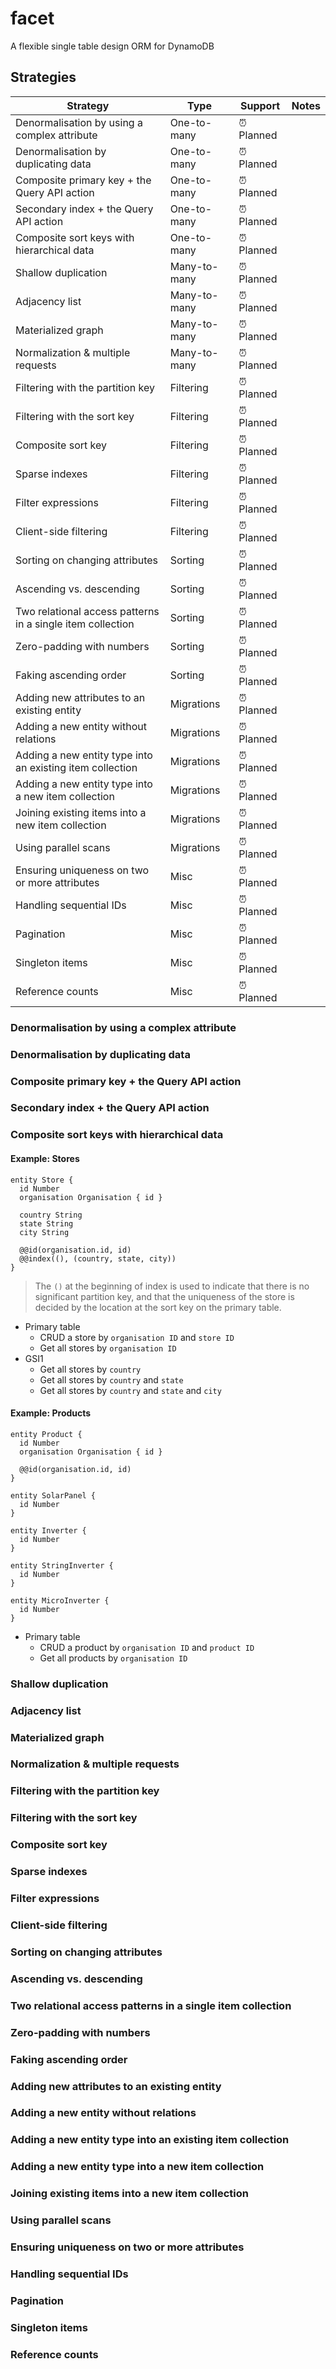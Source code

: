 # facet

A flexible single table design ORM for DynamoDB

## Strategies

| Strategy                                                   | Type         | Support    | Notes |
| ---------------------------------------------------------- | ------------ | ---------- | ----- |
| Denormalisation by using a complex attribute               | One-to-many  | ⏰ Planned |       |
| Denormalisation by duplicating data                        | One-to-many  | ⏰ Planned |       |
| Composite primary key + the Query API action               | One-to-many  | ⏰ Planned |       |
| Secondary index + the Query API action                     | One-to-many  | ⏰ Planned |       |
| Composite sort keys with hierarchical data                 | One-to-many  | ⏰ Planned |       |
| Shallow duplication                                        | Many-to-many | ⏰ Planned |       |
| Adjacency list                                             | Many-to-many | ⏰ Planned |       |
| Materialized graph                                         | Many-to-many | ⏰ Planned |       |
| Normalization & multiple requests                          | Many-to-many | ⏰ Planned |       |
| Filtering with the partition key                           | Filtering    | ⏰ Planned |       |
| Filtering with the sort key                                | Filtering    | ⏰ Planned |       |
| Composite sort key                                         | Filtering    | ⏰ Planned |       |
| Sparse indexes                                             | Filtering    | ⏰ Planned |       |
| Filter expressions                                         | Filtering    | ⏰ Planned |       |
| Client-side filtering                                      | Filtering    | ⏰ Planned |       |
| Sorting on changing attributes                             | Sorting      | ⏰ Planned |       |
| Ascending vs. descending                                   | Sorting      | ⏰ Planned |       |
| Two relational access patterns in a single item collection | Sorting      | ⏰ Planned |       |
| Zero-padding with numbers                                  | Sorting      | ⏰ Planned |       |
| Faking ascending order                                     | Sorting      | ⏰ Planned |       |
| Adding new attributes to an existing entity                | Migrations   | ⏰ Planned |       |
| Adding a new entity without relations                      | Migrations   | ⏰ Planned |       |
| Adding a new entity type into an existing item collection  | Migrations   | ⏰ Planned |       |
| Adding a new entity type into a new item collection        | Migrations   | ⏰ Planned |       |
| Joining existing items into a new item collection          | Migrations   | ⏰ Planned |       |
| Using parallel scans                                       | Migrations   | ⏰ Planned |       |
| Ensuring uniqueness on two or more attributes              | Misc         | ⏰ Planned |       |
| Handling sequential IDs                                    | Misc         | ⏰ Planned |       |
| Pagination                                                 | Misc         | ⏰ Planned |       |
| Singleton items                                            | Misc         | ⏰ Planned |       |
| Reference counts                                           | Misc         | ⏰ Planned |       |

### Denormalisation by using a complex attribute

### Denormalisation by duplicating data

### Composite primary key + the Query API action

### Secondary index + the Query API action

### Composite sort keys with hierarchical data

#### Example: Stores

```
entity Store {
  id Number
  organisation Organisation { id }

  country String
  state String
  city String

  @@id(organisation.id, id)
  @@index((), (country, state, city))
}
```

> The `()` at the beginning of index is used to indicate that there is no significant partition key, and that the uniqueness of the store is decided by the location at the sort key on the primary table.

- Primary table
  - CRUD a store by `organisation ID` and `store ID`
  - Get all stores by `organisation ID`
- GSI1
  - Get all stores by `country`
  - Get all stores by `country` and `state`
  - Get all stores by `country` and `state` and `city`

#### Example: Products

```
entity Product {
  id Number
  organisation Organisation { id }

  @@id(organisation.id, id)
}

entity SolarPanel {
  id Number
}

entity Inverter {
  id Number
}

entity StringInverter {
  id Number
}

entity MicroInverter {
  id Number
}
```

- Primary table
  - CRUD a product by `organisation ID` and `product ID`
  - Get all products by `organisation ID`

### Shallow duplication

### Adjacency list

### Materialized graph

### Normalization & multiple requests

### Filtering with the partition key

### Filtering with the sort key

### Composite sort key

### Sparse indexes

### Filter expressions

### Client-side filtering

### Sorting on changing attributes

### Ascending vs. descending

### Two relational access patterns in a single item collection

### Zero-padding with numbers

### Faking ascending order

### Adding new attributes to an existing entity

### Adding a new entity without relations

### Adding a new entity type into an existing item collection

### Adding a new entity type into a new item collection

### Joining existing items into a new item collection

### Using parallel scans

### Ensuring uniqueness on two or more attributes

### Handling sequential IDs

### Pagination

### Singleton items

### Reference counts
